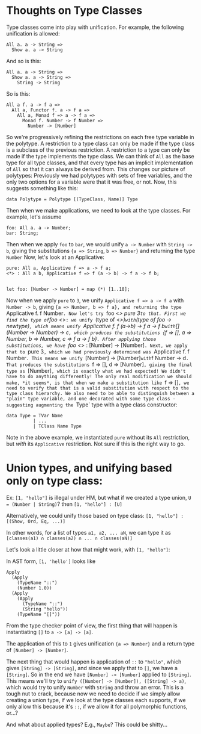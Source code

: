 # Thoughts on Type Classes

Type classes come into play with unification. For example, the following unification is allowed:

```
All a. a -> String =>
  Show a. a -> String
```

And so is this:

```
All a. a -> String =>
  Show a. a -> String =>
    String -> String
```

So is this:

```
All a f. a -> f a =>
  All a, Functor f. a -> f a =>
    All a, Monad f => a -> f a =>
      Monad f. Number -> f Number =>
        Number -> [Number]
```

So we're progressively refining the restrictions on each free type variable
in the polytype. A restriction to a type class can only be made if the type
class is a subclass of the previous restriction. A restriction to a type
can only be made if the type implements the type class. We can think of `All`
as the base type for all type classes, and that every type has an implicit
implementation of `All` so that it can always be derived from. This changes
our picture of polytypes: Previously we had polytypes with sets of free
variables, and the only two options for a variable were that it was free, or
not. Now, this suggests something like this:

```
data Polytype = Polytype [(TypeClass, Name)] Type
```

Then when we make applications, we need to look at the type classes. For
example, let's assume

```
foo: All a. a -> Number;
bar: String;
```

Then when we apply `foo` to `bar`, we would unify `a -> Number` with
`String -> b`, giving the substitutions `{a => String`, `b => Number}` and
returning the type `Number`
Now, let's look at an Applicative:

```
pure: All a, Applicative f => a -> f a;
<*> : All a b, Applicative f => f (a -> b) -> f a -> f b;


let foo: [Number -> Number] = map (*) [1..10];
```

Now when we apply `pure` to `3`, we unify `Applicative f => a -> f a` with
`Number -> b`, giving `{a => Number, b => f a}, and returning the type
`Applicative f. f Number`.
Now let's try `foo <*> pure 3` to that. First we find the type of `foo <*>`: we unify
`(type of <*>)` with `(type of foo -> newtype)`, which means unify
`Applicative f. f (a->b) -> f a -> f b` with `[] (Number -> Number) -> c`,
which produces the substitutions `{f => [], a => Number, b => Number, c => f a -> f b}`.
After applying those substitutions, we have `foo <*> : [Number] -> [Number]`. Next,
we apply that to `pure 3`, which we had previously determined was
`Applicative f. f Number`. This means we unify `[Number] -> [Number]` with
`f Number -> d`. That produces the substitutions `f => [], d => [Number]`,
giving the final type as `[Number]`, which is exactly what we had expected! We didn't
have to do anything differently! The only real modification we should make,
*it seems*, is that when we make a substitution like `f => []`, we need to
verify that that is a valid substitution with respect to the type class hierarchy.
We also need to be able to distinguish between a "plain" type variable, and one
decorated with some type class - suggesting augmenting the `Type` type with a
type class constructor:

```
data Type = TVar Name
          | ...
          | TClass Name Type
```

Note in the above example, we instantiated `pure` without its `All` restriction,
but *with* its `Applicative` restriction. Not sure if this is the right way to go.

# Union types, and unifying based only on type class:

Ex: `[1, "hello"]` is illegal under HM, but what if we created a type
union, `U = (Number | String)`?
then `[1, "hello"] : [U]`

Alternatively, we could unify those based on type class:
`[1, "hello"] : [(Show, Ord, Eq, ...)]`

In other words, for a list of types `a1, a2, ... aN`, we can type it as
`[classes(a1) ∩ classes(a2) ∩ ... ∩ classes(aN)]`

Let's look a little closer at how that might work, with `[1, "hello"]`:

In AST form, `[1, 'hello']` looks like

```
Apply
  (Apply
    (TypeName "::")
    (Number 1.0))
  (Apply
    (Apply
      (TypeName "::")
      (String "hello"))
    (TypeName "[]"))
```

From the type checker point of view, the first thing that will happen is
instantiating `[]` to `a -> [a] -> [a]`.

The application of this to `1` gives unification `{a => Number}` and a return
type of `[Number] -> [Number]`.

The next thing that would happen is application of `::` to `"hello"`, which
gives `[String] -> [String]`, and since we apply that to `[]`, we have a
`[String]`. So in the end we have `[Number] -> [Number]` applied to `[String]`.
This means we'll try to `unify ([Number] -> [Number]), ([String] -> a)`, which
would try to unify `Number` with `String` and throw an error. This is a tough
nut to crack, because now we need to decide if we simply allow creating a
union type, if we look at the type classes each supports, if we only allow this
because it's `::`, if we allow it for all polymorphic functions, or...?

And what about applied types? E.g., `Maybe`? This could be shitty...

